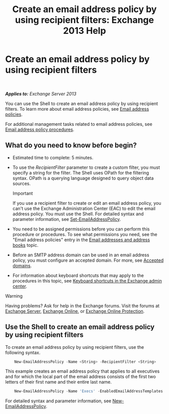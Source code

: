 ﻿---
title: 'Create an email address policy by using recipient filters: Exchange 2013 Help'
TOCTitle: Create an email address policy by using recipient filters
ms:assetid: e3f446bd-1511-479c-8d87-2dfce5547c90
ms:mtpsurl: https://technet.microsoft.com/en-us/library/Bb232194(v=EXCHG.150)
ms:contentKeyID: 49289441
ms.date: 12/09/2016
mtps_version: v=EXCHG.150
---

# Create an email address policy by using recipient filters

 

_**Applies to:** Exchange Server 2013_


You can use the Shell to create an email address policy by using recipient filters. To learn more about email address policies, see [Email address policies](email-address-policies-exchange-2013-help.md).

For additional management tasks related to email address policies, see [Email address policy procedures](email-address-policy-procedures-exchange-2013-help.md).

## What do you need to know before begin?

  - Estimated time to complete: 5 minutes.

  - To use the *RecipientFilter* parameter to create a custom filter, you must specify a string for the filter. The Shell uses OPath for the filtering syntax. OPath is a querying language designed to query object data sources.
    

    > [!IMPORTANT]
    > If you use a recipient filter to create or edit an email address policy, you can't use the Exchange Administration Center (EAC) to edit the email address policy. You must use the Shell. For detailed syntax and parameter information, see <A href="https://technet.microsoft.com/en-us/library/bb124517(v=exchg.150)">Set-EmailAddressPolicy</A>.



  - You need to be assigned permissions before you can perform this procedure or procedures. To see what permissions you need, see the "Email address policies" entry in the [Email addresses and address books](email-addresses-and-address-books-exchange-2013-help.md) topic.

  - Before an SMTP address domain can be used in an email address policy, you must configure an accepted domain. For more, see [Accepted domains](accepted-domains-exchange-2013-help.md).

  - For information about keyboard shortcuts that may apply to the procedures in this topic, see [Keyboard shortcuts in the Exchange admin center](keyboard-shortcuts-in-the-exchange-admin-center-exchange-online-protection-help.md).


> [!WARNING]
> Having problems? Ask for help in the Exchange forums. Visit the forums at <A href="https://go.microsoft.com/fwlink/p/?linkid=60612">Exchange Server</A>, <A href="https://go.microsoft.com/fwlink/p/?linkid=267542">Exchange Online</A>, or <A href="https://go.microsoft.com/fwlink/p/?linkid=285351">Exchange Online Protection</A>.



## Use the Shell to create an email address policy by using recipient filters

To create an email address policy by using recipient filters, use the following syntax.

```powershell
    New-EmailAddressPolicy -Name <String> -RecipientFilter <String>
```

This example creates an email address policy that applies to all executives and for which the local part of the email address consists of the first two letters of their first name and their entire last name.

```powershell
    New-EmailAddressPolicy -Name 'Execs' -EnabledEmailAddressTemplates 'SMTP:%2g%s@contoso.com' -RecipientFilter {((RecipientType -eq 'UserMailbox') -and (Title -like 'executive'))}
```

For detailed syntax and parameter information, see [New-EmailAddressPolicy](https://technet.microsoft.com/en-us/library/aa996800\(v=exchg.150\)).

